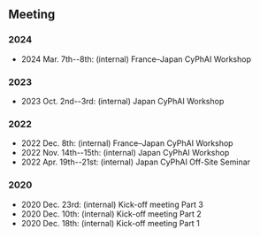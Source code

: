 Meeting
-------

### 2024

- 2024 Mar. 7th--8th: (internal) France–Japan CyPhAI Workshop

### 2023

- 2023 Oct. 2nd--3rd: (internal) Japan CyPhAI Workshop

### 2022

- 2022 Dec. 8th: (internal) France–Japan CyPhAI Workshop
- 2022 Nov. 14th--15th: (internal) Japan CyPhAI Workshop
- 2022 Apr. 19th--21st: (internal) Japan CyPhAI Off-Site Seminar

### 2020

- 2020 Dec. 23rd: (internal) Kick-off meeting Part 3
- 2020 Dec. 10th: (internal) Kick-off meeting Part 2
- 2020 Dec. 18th: (internal) Kick-off meeting Part 1

